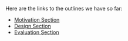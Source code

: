 Here are the links to the outlines we have so far:
- [Motivation Section](https://docs.google.com/document/d/1TJcRYW9cZedQvnlvbTb_aH4APItzCW23DFAZzPzDNLY/edit#heading=h.pcnoucbdzc51)
- [Design Section](https://docs.google.com/document/d/1ge0dyJLpX0c_ceh-qSxyfqQPMhmh2EHL19y2pr2uAiE/edit)
- [Evaluation Section](https://docs.google.com/document/d/14cVhklKUw8NPFyMT-ErI2OJJZlXIVqDYzt13vgwpt3U/edit?tab=t.0)
